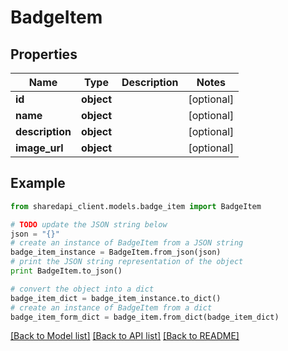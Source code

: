 # BadgeItem


## Properties
Name | Type | Description | Notes
------------ | ------------- | ------------- | -------------
**id** | **object** |  | [optional] 
**name** | **object** |  | [optional] 
**description** | **object** |  | [optional] 
**image_url** | **object** |  | [optional] 

## Example

```python
from sharedapi_client.models.badge_item import BadgeItem

# TODO update the JSON string below
json = "{}"
# create an instance of BadgeItem from a JSON string
badge_item_instance = BadgeItem.from_json(json)
# print the JSON string representation of the object
print BadgeItem.to_json()

# convert the object into a dict
badge_item_dict = badge_item_instance.to_dict()
# create an instance of BadgeItem from a dict
badge_item_form_dict = badge_item.from_dict(badge_item_dict)
```
[[Back to Model list]](../README.md#documentation-for-models) [[Back to API list]](../README.md#documentation-for-api-endpoints) [[Back to README]](../README.md)


